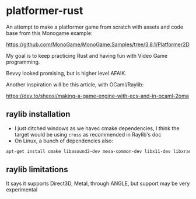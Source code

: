 # platformer-rust

An attempt to make a platformer game from scratch with assets and code base from this
Monogame example:

https://github.com/MonoGame/MonoGame.Samples/tree/3.8.1/Platformer2D

My goal is to keep practicing Rust and having fun with Video Game programming.

Bevvy looked promising, but is higher level AFAIK.

Another inspiration will be this article, with OCaml/Raylib:

https://dev.to/sheosi/making-a-game-engine-with-ecs-and-in-ocaml-2oma

## raylib installation

- I just ditched windows as we havec cmake dependencies, I think the target would be using `cross`
  as recommended in Raylib's doc
- On Linux, a bunch of dependencies also:

```bash
apt-get install cmake libasound2-dev mesa-common-dev libx11-dev libxrandr-dev libxi-dev xorg-dev libgl1-mesa-dev libglu1-mesa-dev -y
```

## raylib limitations

It says it supports Direct3D, Metal, through ANGLE, but support may be very experimental
